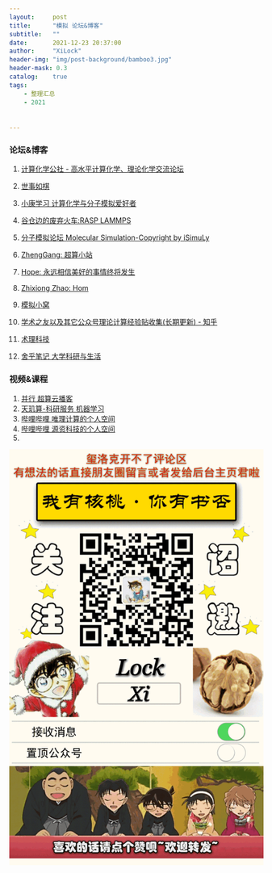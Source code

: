 ```yaml
---
layout:     post
title:      "模拟 论坛&博客"
subtitle:   ""
date:       2021-12-23 20:37:00
author:     "XiLock"
header-img: "img/post-background/bamboo3.jpg"
header-mask: 0.3
catalog:    true
tags:
    - 整理汇总
    - 2021


---
```


### 论坛&博客
1. [计算化学公社 - 高水平计算化学、理论化学交流论坛](bbs.keinsci.com/forum.php)
1. [世事如棋](blog.wangruixing.cn)

1. [小康学习 计算化学与分子模拟爱好者](https://kangsgo.github.io/)
1. [谷仓边的废弃火车:RASP LAMMPS](https://hp-d.top)
1. [分子模拟论坛 Molecular Simulation-Copyright by iSimuLy](www.isimuly.com)
1. [ZhengGang: 超算小站](https://nscc.mrzhenggang.com/)
1. [Hope: 永远相信美好的事情终将发生](https://blog.chembiosim.com/)
1. [Zhixiong Zhao: Hom](https://gohom.win/page14/)
1. [模拟小窝](http://www.isimuly.com/forum.php)
1. [学术之友以及其它公众号理论计算经验贴收集(长期更新) - 知乎](https://zhuanlan.zhihu.com/p/62573921)
1. [术理科技](www.shuli.shop/chenggonganli/)
1. [舍乎笔记 大学科研与生活](https://www.shehunotes.cn/?tag=msi2lmp)


### 视频&课程
1. [并行 超算云播客](https://www.paratera.com/bxjy/zbbx/)
1. [天玑算-科研服务 机器学习](https://www.bilibili.com/video/BV1DM4y1K7pW/?spm_id_from=333.788)
1. [哔哩哔哩 唯理计算的个人空间](https://space.bilibili.com/1246075756/)
1. [哔哩哔哩 源资科技的个人空间](https://space.bilibili.com/511987491?spm_id_from=333.788.b_765f7570696e666f.2)
1. []()


![](/img/wc-tail.GIF)
